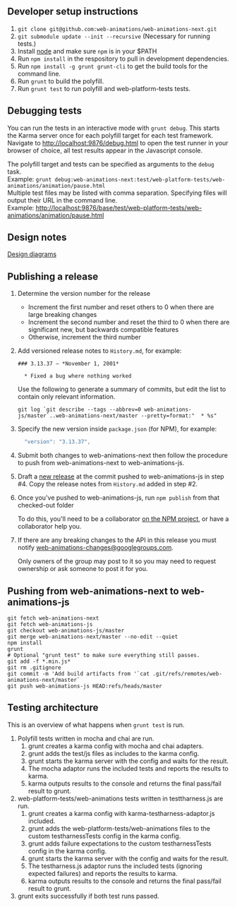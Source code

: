 ## Developer setup instructions

1. `git clone git@github.com:web-animations/web-animations-next.git`
1. `git submodule update --init --recursive` (Necessary for running tests.)
1. Install [node](https://nodejs.org/en/) and make sure `npm` is in your $PATH
1. Run `npm install` in the respository to pull in development dependencies.
1. Run `npm install -g grunt grunt-cli` to get the build tools for the command line.
1. Run `grunt` to build the polyfill.
1. Run `grunt test` to run polyfill and web-platform-tests tests.


## Debugging tests

You can run the tests in an interactive mode with `grunt debug`. This starts the
Karma server once for each polyfill target for each test framework.
Navigate to [http://localhost:9876/debug.html]() to open the test runner in your
browser of choice, all test results appear in the Javascript console.

The polyfill target and tests can be specified as arguments to the `debug` task.  
Example: `grunt debug:web-animations-next:test/web-platform-tests/web-animations/animation/pause.html`  
Multiple test files may be listed with comma separation. Specifying files will output their URL in the command line.  
Example: [http://localhost:9876/base/test/web-platform-tests/web-animations/animation/pause.html]()


## Design notes

[Design diagrams](https://drive.google.com/folderview?id=0B9rpPoIDv3vTNlZxOVp6a2tNa1E&usp=sharing)


## Publishing a release

1.  Determine the version number for the release

    * Increment the first number and reset others to 0 when there are large breaking changes
    * Increment the second number and reset the third to 0 when there are significant new, but backwards compatible features
    * Otherwise, increment the third number

2.  Add versioned release notes to `History.md`, for example:

        ### 3.13.37 — *November 1, 2001*

          * Fixed a bug where nothing worked

    Use the following to generate a summary of commits, but edit the list to contain only
    relevant information.

        git log `git describe --tags --abbrev=0 web-animations-js/master`..web-animations-next/master --pretty=format:"  * %s"

3.  Specify the new version inside `package.json` (for NPM), for example:

    ```js
      "version": "3.13.37",
    ```

4.  Submit both changes to web-animations-next then follow the procedure to push from web-animations-next to web-animations-js.

5.  Draft a [new release](https://github.com/web-animations/web-animations-js/releases) at the
    commit pushed to web-animations-js in step #4. Copy the release notes from `History.md`
    added in step #2.

6. Once you've pushed to web-animations-js, run `npm publish` from that checked-out folder

   To do this, you'll need to be a collaborator [on the NPM project](https://www.npmjs.com/package/web-animations-js), or have a collaborator help you.

7. If there are any breaking changes to the API in this release you must notify web-animations-changes@googlegroups.com.

   Only owners of the group may post to it so you may need to request ownership or ask someone to post it for you.

## Pushing from web-animations-next to web-animations-js

    git fetch web-animations-next
    git fetch web-animations-js
    git checkout web-animations-js/master
    git merge web-animations-next/master --no-edit --quiet
    npm install
    grunt
    # Optional "grunt test" to make sure everything still passes.
    git add -f *.min.js*
    git rm .gitignore
    git commit -m 'Add build artifacts from '`cat .git/refs/remotes/web-animations-next/master`
    git push web-animations-js HEAD:refs/heads/master

## Testing architecture

This is an overview of what happens when `grunt test` is run.

1. Polyfill tests written in mocha and chai are run.
    1. grunt creates a karma config with mocha and chai adapters.
    1. grunt adds the test/js files as includes to the karma config.
    1. grunt starts the karma server with the config and waits for the result.
    1. The mocha adaptor runs the included tests and reports the results to karma.
    1. karma outputs results to the console and returns the final pass/fail result to grunt.
1. web-platform-tests/web-animations tests written in testtharness.js are run.
    1. grunt creates a karma config with karma-testharness-adaptor.js included.
    1. grunt adds the web-platform-tests/web-animations files to the custom testharnessTests config in the karma config.
    1. grunt adds failure expectations to the custom testharnessTests config in the karma config.
    1. grunt starts the karma server with the config and waits for the result.
    1. The testharness.js adaptor runs the included tests (ignoring expected failures) and reports the results to karma.
    1. karma outputs results to the console and returns the final pass/fail result to grunt.
1. grunt exits successfully if both test runs passed.

